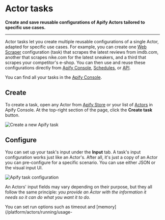 # Actor tasks

**Create and save reusable configurations of Apify Actors tailored to specific use cases.**

---

Actor tasks let you create multiple reusable configurations of a single Actor, adapted for specific use cases. For example, you can create one [Web Scraper](https://apify.com/apify/web-scraper) configuration (task) that scrapes the latest reviews from imdb.com, another that scrapes nike.com for the latest sneakers, and a third that scrapes your competitor's e-shop. You can then use and reuse these configurations directly from [Apify Console](https://console.apify.com/actors/tasks), [Schedules](/platform/schedules), or [API](/api/v2#/reference/actor-tasks/run-collection/run-task).

You can find all your tasks in the [Apify Console](https://console.apify.com/actors/tasks).

## Create

To create a task, open any Actor from [Apify Store](https://console.apify.com/store) or your list of [Actors](https://console.apify.com/actors) in Apify Console. At the top-right section of the page, click the **Create task** button.

![Create a new Apify task](/assets/images/tasks-create-task-fe2022d6fab46890d47ca528749cd4c1.png)

## Configure

You can set up your task's input under the **Input** tab. A task's input configuration works just like an Actor's. After all, it's just a copy of an Actor you can pre-configure for a specific scenario. You can use either JSON or the visual input UI.

![Apify task configuration](/assets/images/tasks-create-configure-c3a0cc4d2e00baeee1d9e29fd1ac2ec1.png)

An Actors' input fields may vary depending on their purpose, but they all follow the same principle: *you provide an Actor with the information it needs so it can do what you want it to do.*

You can set run options such as timeout and [memory](/platform/actors/running/usage-